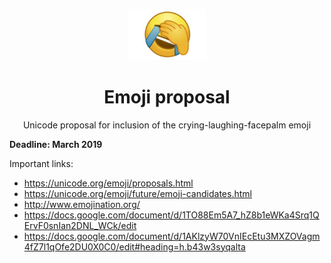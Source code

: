 <p align="center">
  <img
    src="https://raw.githubusercontent.com/corollari/crying-laughing-facepalm-emoji/master/wechat-emoji.jpg"
    width="125px"
  >
</p>

<h1 align="center">Emoji proposal</h1>

<p align="center">
  Unicode proposal for inclusion of the crying-laughing-facepalm emoji
</p>

**Deadline: March 2019**

Important links:
- <https://unicode.org/emoji/proposals.html>
- <https://unicode.org/emoji/future/emoji-candidates.html>
- <http://www.emojination.org/>
- <https://docs.google.com/document/d/1TO88Em5A7_hZ8b1eWKa4Srq1QErvF0snIan2DNL_WCk/edit>
- <https://docs.google.com/document/d/1AKlzyW70VnIEcEtu3MXZOVagm4fZ7l1qOfe2DU0X0C0/edit#heading=h.b43w3syqalta>

